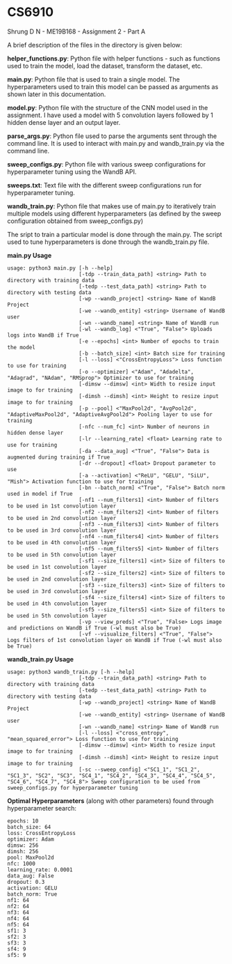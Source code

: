 # CS6910
Shrung D N - ME19B168 - Assignment 2 - Part A

A brief description of the files in the directory is given below:

**helper_functions.py**: 
Python file with helper functions - such as functions used to train the model, load the dataset, transform the dataset, etc.


**main.py**:
Python file that is used to train a single model. The hyperparameters used to train this model can be passed as arguments as shown later in this documentation.


**model.py**:
Python file with the structure of the CNN model used in the assignment. I have used a model with 5 convolution layers followed by 1 hidden dense layer and an output layer. 


**parse_args.py**:
Python file used to parse the arguments sent through the command line. It is used to interact with main.py and wandb_train.py via the command line.


**sweep_configs.py**:
Python file with various sweep configurations for hyperparameter tuning using the WandB API.


**sweeps.txt**:
Text file with the different sweep configurations run for hyperparameter tuning.


**wandb_train.py**:
Python file that makes use of main.py to iteratively train multiple models using different hyperparameters (as defined by the sweep configuration obtained from sweep_configs.py)


The sript to train a particular model is done through the main.py. The script used to tune hyperparameters is done through the wandb_train.py file.

**main.py Usage**
```
usage: python3 main.py [-h --help] 
                       [-tdp --train_data_path] <string> Path to directory with training data 
                       [-tedp --test_data_path] <string> Path to directory with testing data
                       [-wp --wandb_project] <string> Name of WandB Project
                       [-we --wandb_entity] <string> Username of WandB user
                       [-wn --wandb_name] <string> Name of WandB run
                       [-wl --wandb_log] <"True", "False"> Uploads logs into WandB if True
                       [-e --epochs] <int> Number of epochs to train the model
                       [-b --batch_size] <int> Batch size for training
                       [-l --loss] <"CrossEntropyLoss"> Loss function to use for training
                       [-o --optimizer] <"Adam", "Adadelta", "Adagrad", "NAdam", "RMSprop"> Optimizer to use for training
                       [-dimsw --dimsw] <int> Width to resize input image to for training
                       [-dimsh --dimsh] <int> Height to resize input image to for training
                       [-p --pool] <"MaxPool2d", "AvgPool2d", "AdaptiveMaxPool2d", "AdaptiveAvgPool2d"> Pooling layer to use for training
                       [-nfc --num_fc] <int> Number of neurons in hidden dense layer
                       [-lr --learning_rate] <float> Learning rate to use for training
                       [-da --data_aug] <"True", "False"> Data is augmented during training if True
                       [-dr --dropout] <float> Dropout parameter to use  
                       [-a --activation] <"ReLU", "GELU", "SiLU", "Mish"> Activation function to use for training
                       [-bn --batch_norm] <"True", "False"> Batch norm used in model if True  
                       [-nf1 --num_filters1] <int> Number of filters to be used in 1st convolution layer
                       [-nf2 --num_filters2] <int> Number of filters to be used in 2nd convolution layer  
                       [-nf3 --num_filters3] <int> Number of filters to be used in 3rd convolution layer  
                       [-nf4 --num_filters4] <int> Number of filters to be used in 4th convolution layer  
                       [-nf5 --num_filters5] <int> Number of filters to be used in 5th convolution layer  
                       [-sf1 --size_filters1] <int> Size of filters to be used in 1st convolution layer  
                       [-sf2 --size_filters2] <int> Size of filters to be used in 2nd convolution layer  
                       [-sf3 --size_filters3] <int> Size of filters to be used in 3rd convolution layer  
                       [-sf4 --size_filters4] <int> Size of filters to be used in 4th convolution layer  
                       [-sf5 --size_filters5] <int> Size of filters to be used in 5th convolution layer  
                       [-vp --view_preds] <"True", "False> Logs image and predictions on WandB if True (-wl must also be True)
                       [-vf --visualize_filters] <"True", "False"> Logs filters of 1st convolution layer on WandB if True (-wl must also be True)     	
```


**wandb_train.py Usage**
```
usage: python3 wandb_train.py [-h --help] 
                       [-tdp --train_data_path] <string> Path to directory with training data 
                       [-tedp --test_data_path] <string> Path to directory with testing data
                       [-wp --wandb_project] <string> Name of WandB Project
                       [-we --wandb_entity] <string> Username of WandB user
                       [-wn --wandb_name] <string> Name of WandB run
                       [-l --loss] <"cross_entropy", "mean_squared_error"> Loss function to use for training
                       [-dimsw --dimsw] <int> Width to resize input image to for training
                       [-dimsh --dimsh] <int> Height to resize input image to for training 
                       [-sc --sweep_config] <"SC1_1", "SC1_2", "SC1_3", "SC2", "SC3", "SC4_1", "SC4_2", "SC4_3", "SC4_4", "SC4_5", "SC4_6", "SC4_7", "SC4_8"> Sweep configuration to be used from sweep_configs.py for hyperparameter tuning 	
```


**Optimal Hyperparameters** (along with other parameters) found through hyperparameter search:
```
epochs: 10
batch_size: 64
loss: CrossEntropyLoss
optimizer: Adam
dimsw: 256
dimsh: 256
pool: MaxPool2d
nfc: 1000
learning_rate: 0.0001
data_aug: False
dropout: 0.3
activation: GELU
batch_norm: True
nf1: 64
nf2: 64
nf3: 64
nf4: 64
nf5: 64
sf1: 3
sf2: 3
sf3: 3
sf4: 9
sf5: 9
```